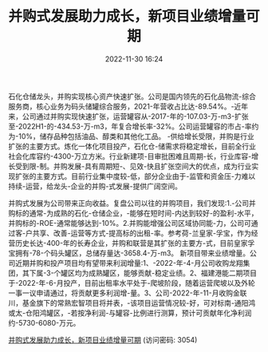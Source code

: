 ﻿---
title: 并购式发展助力成长，新项目业绩增量可期
date: 2022-11-30 16:24
tags:
- 宏川智慧
updated: 
---

石化仓储龙头，并购实现核心资产快速扩张。公司是国内领先的石化品物流-综合服务商，核心业务为码头储罐综合服务，2021-年营收占比达-89.54%。-近年来，公司通过并购实现快速扩张，运营罐容从-2017-年的-107.03-万-m3-扩张至-2022H1-的-434.53-万-m3，年复合增长率-32%。公司运营罐容的市占-率约为-10%，储存品种包括油品、醇类和其他化工品。
-供给增长受限，并购是行业扩张的主要方式。炼化一体化项目投产，石化仓-储需求将稳定增长，目前全行业社会化库容约-4300-万立方米。行业新建项-目审批困难且周期-长，行业库容-增长受到限-制。并购发展-具有周期短-、见效-快且扩张空间大的优点，成为行业实现扩张的主要方式。目前行业集中度较-低，部分企业由于-监管和资金压-力难以持续-运营，给龙头-企业的并购-式发展-提供广阔空间。
<!-- more -->
并购式发展为公司带来正向收益。复盘公司以往的并购项目，我们发现:1.-公司并购标的通常-为成熟的石化-仓储企业，-能够在短时间-内达到较好-的盈利-水平，并购标的-ROE-通常能够达到-10%。2.并购能增强公司区域协同能-力，公司可通过客-户共享、改善-运营等方式-提高标的出租-率。参考荷-兰皇家-孚宝，作为经营历史长达-400-年的长寿企业，并购和联营是其扩张的主要方-式，目前皇家孚宝拥有-78-个码头罐区，总储存量达-3658.4-万-m3。
新项目带来业绩增量。公司近期并购和投产项目均有望带来利润增量:1、-2022-年-4-月公司收购龙翔集团，其下属-3-个罐区均为成熟罐区，能够贡献-稳定业绩。2、福建港能二期项目于-2022-年-6-月投产，目前出租率水平处于-爬坡阶段，随着运营爬坡以及外轮一事一议申请通过，将贡献更多利润增-量。3、公司-2022-年-11-月收购金联川，基金旗下的常熟宏智项目将并表，-该项目运营情况较-好，可对标南-通阳鸿或太-仓阳鸿罐区，-若按净利润-与罐容-比例进行测算，预计可贡献年化净利润约-5730-6080-万元。

[并购式发展助力成长，新项目业绩增量可期](https://url12.ctfile.com/f/3948612-738829762-bb7fa4?p=3054)
(访问密码: 3054)

